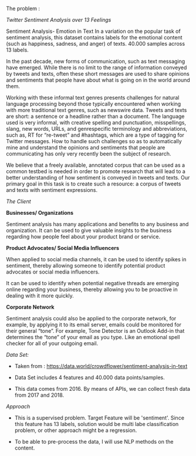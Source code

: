 The problem :

*Twitter Sentiment Analysis over 13 Feelings*

Sentiment Analysis- Emotion in Text In a variation on the popular task of sentiment analysis, this dataset contains labels for the emotional content (such as happiness, sadness, and anger) of texts. 40.000 samples across 13 labels.

In the past decade, new forms of communication, such as text messaging
have emerged. While there is no limit to the range of information conveyed by tweets and texts, often these short messages are used to share opinions and sentiments that people have about what is going on in the world around them.

Working with these informal text genres presents challenges for natural language processing
beyond those typically encountered when working with more traditional text genres, such as newswire
data. Tweets and texts are short: a sentence or a headline rather than a document. The language used
is very informal, with creative spelling and punctuation, misspellings, slang, new words, URLs, and genrespecific
terminology and abbreviations, such as, RT for “re-tweet” and #hashtags, which are a type of
tagging for Twitter messages. How to handle such challenges so as to automatically mine and
understand the opinions and sentiments that people are communicating has only very recently been the
subject of research.

We believe that a freely available, annotated corpus that can be used as a common testbed is
needed in order to promote research that will lead to a better understanding of how sentiment is
conveyed in tweets and texts. Our primary goal in this task is to create such a resource: a corpus of
tweets and texts with sentiment expressions.

*The Client*

**Businesses/ Organizations**

Sentiment analysis has many applications and benefits to any business and organization. It can be used to give valuable insights to the business regarding how people feel about your product brand or service.

**Product Advocates/ Social Media Influencers**

When applied to social media channels, it can be used to identify spikes in sentiment, thereby allowing someone to identify potential product advocates or social media influencers.

It can be used to identify when potential negative threads are emerging online regarding your business, thereby allowing you to be proactive in dealing with it more quickly.

**Corporate Network**

Sentiment analysis could also be applied to the corporate network, for example, by applying it to its email server, emails could be monitored for their general “tone”.  For example, Tone Detector is an Outlook Add-in that determines the “tone” of your email as you type.  Like an emotional spell checker for all of your outgoing email.

*Data Set:*

- Taken from : https://data.world/crowdflower/sentiment-analysis-in-text

- Data Set includes 4 features and 40.000 data points/samples.

- This data comes from 2016. By means of APIs, we can collect fresh data from 2017 and 2018.

*Approach*

- This is a supervised problem. Target Feature will be 'sentiment'. Since this feature has 13 labels, solution would be multi labe classification problem, or other approach might be a regression.

- To be able to pre-process the data, I will use NLP methods on the content.
